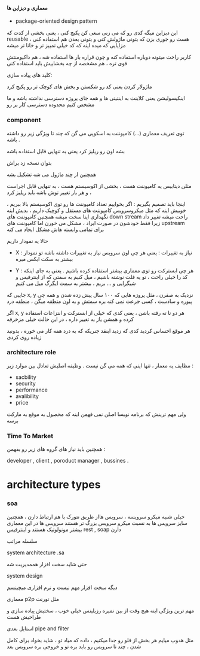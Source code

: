 #### معماری و دیزاین ها

+ package-oriented design pattern

این دیزاین میگه کدی رو که می زنی سعی کن پکیج کنی ، یعنی بخشی از کدت که reusable  هست رو جوری بزن که بتونی ماژولش کنی و بتونی بعدن هم استفاده کنی ، مزایایی که میده اینه که کد خیلی تمییز تر و خانا تر میشه 

 کاربر راحت میتونه دوباره استفاده کنه و چون قراره بار ها استفاده شه ، هم داکیومنتش قوی تره ، هم مشخصه از چه بخشاییش باید استفاده کنی

کلید های پیاده سازی:

ماژولار کردن یعنی کد رو شکستن و بخش های کوچک تر رو پکیج کرد

اینکپسولیشن یعنی کلاینت به اینتیتی ها و همه جای پروژه دسترسی نداشته باشه و ما مشخص کنیم محدوده دسترسی کار بر رو

### component

توی تعریف معماری (...) کامپوننت به اسکوپی می گن که چند تا ویژگی زیر رو داشته باشه  .

بشه اون رو ریلیز کرد یعنی به تنهایی قابل استفاده باشه

بتوان نسخه زد براش 

همچنین از چند ماژول می شه تشکیل بشه

مثلن دیتابیس یه کامپوننت هست ، بخشی از اکوسیستم هست ، به تنهایی قابل اجراست و هر بار تغییر توش باشه باید ریلیز کرد ، 

اینجا باید تصمیم بگیریم : اگر بخواییم تعداد کامپوننت ها رو توی اکوسیستم بالا ببریم ، خوبیش اینه که مثل میکروسرویس کامپوننت های مستقل و کوچیک داریم ، بدیش اینه نگهداری اینا سخت میشه همچنین کامپوننت های down stream  راحت میشه تغییر داد زیرا فقط خودشون در صورت ایراد ، مشکل می خورن اما کامپوننت های upstream برای تمامی وابسته هاش مشکل ایجاد می کنه

حالا یه نمودار داریم 
+ X :
نیاز به تغییرات : یعنی هر چی اون سرویس نیاز به تغییرات داشته باشه تو نمودار بیشتر به سکت ایکس میره

+ Y : 
هر چی ابسترکت رو توی معماری بیشتر استفاده کرده باشیم . یعنی به جای اینکه کد را خیلی راحت ، تو یه فلت نوشته باشیم ، میل کنیم به سمتی که از اینترفیس و شیگرایی و ... بریم ، بیشتر به سمت ایگرگ میل می کنیم

جاییی که x, y  نزدیک به صفرن ، مثل پروژه هایی که ۱۰۰ سال پیش زده شدن و همه چی پیوره و سادست ، کسی جرعت نمی کنه بره سمتش و به اون منطقه میگن ، منطقه درد

اگر x, y هر دو تا ته رفته باشن ، یعنی کدی که خیلی از ابسترکت و انتزاعات استفاده کرده و همشن یاز به تغییر داره ، در این حالت خیلی مزخرفه

هر موقع احساس کردید کدی که زدید اینقد جنریکه که به درد همه کار می خوره ، بدونید زیاده روی کردی
### architecture role
مظایف یه معمار ، تنها اینی که همه می گن نیست . وظیفه اصلیش تعادل بین موارد زیر :

+ sacbility
+ security 
+ performance
+ avalibility
+ price

ولی مهم ترینش که برنامه نویسا اصلن نمی فهمن اینه که محصول به موقع به مارکت برسه
### Time To Market

همچنین باید نیاز های گروه های زیر رو بفهمن :

developer , client , poroduct manager , bussines
  .



# architecture types

### soa
خیلی شبیه میکرو سرویسه ، سرویس هااز طریق نتورک با هم ارتباط دارن ، همچنین سایز سرویس ها به نسبت میکرو سرویس بزرگ تر هستند
سرویس ها در این معماری بیشتر مونولوتیک هستند و اینترفیس rest , soap دارن

سلسله مراتب 

system architecture .sa

حتی شاید سخت افزار هممدیریت شه

system design

دیگه سخت افزار مهم نیست و نرم اقزاری میچینسم

معماری p2p مثل تورنت

مهم ترین ویژگی اینه هیچ وقت از بین نمیره رزیلینس خیلی خوب ، سختیش پیاده سازی و طراحیش هست

استایل بعدی pipe and filter

مثل هدوپ میایم هر بخش از فلو رو جدا میکنیم ، داده که میاد تو ، شاید بخواد برای کامل شدن ، چند تا سرویس رو باید بره تو و خروجی بره سرویس بعد








